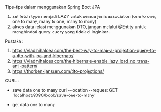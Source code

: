 Tips-tips dalam menggunakan Spring Boot JPA
1. set fetch type menjadi LAZY untuk semua jenis association (one to one, one to many, many to one, many to many)
2. akses data relasi menggunakan DTO, jangan melalui @Entity untuk menghindari query-query yang tidak di inginkan.



Pustaka :
1. https://vladmihalcea.com/the-best-way-to-map-a-projection-query-to-a-dto-with-jpa-and-hibernate/
2. https://vladmihalcea.com/the-hibernate-enable_lazy_load_no_trans-anti-pattern/
3. https://thorben-janssen.com/dto-projections/


CURL :
- save data one to many
curl --location --request GET 'localhost:8080/book/save-one-to-many'

- get data one to many
